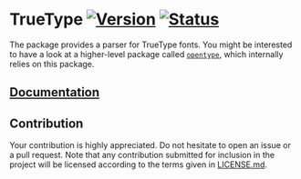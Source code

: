 # TrueType [![Version][version-img]][version-url] [![Status][status-img]][status-url]

The package provides a parser for TrueType fonts. You might be interested to
have a look at a higher-level package called [`opentype`][opentype], which
internally relies on this package.

## [Documentation][doc]

## Contribution

Your contribution is highly appreciated. Do not hesitate to open an issue or a
pull request. Note that any contribution submitted for inclusion in the project
will be licensed according to the terms given in [LICENSE.md](LICENSE.md).

[opentype]: https://github.com/bodoni/opentype

[doc]: https://bodoni.github.io/truetype
[status-img]: https://travis-ci.org/bodoni/truetype.svg?branch=master
[status-url]: https://travis-ci.org/bodoni/truetype
[version-img]: https://img.shields.io/crates/v/truetype.svg
[version-url]: https://crates.io/crates/truetype
